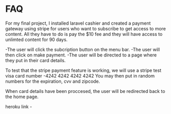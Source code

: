 # FAQ

For my final project, I installed laravel cashier and created a payment gateway using stripe for users who want to subscribe to get access to more content.
All they have to do is pay the $10 fee and they will have access to unlimted content for 90 days.

-The user will click the subcription button on the menu bar.
-The user will then click on make payment.
-The user will be directed to a page where they put in their card details.

To test that the stripe payment feature is working, we will use a stripe test visa card number 
    -4242 4242 4242 4242
You may then put in random numbers for the expiration, cvv and zipcode.

When card details have been proccesed, the user will be redirected back to the home page.


heroku link - 
